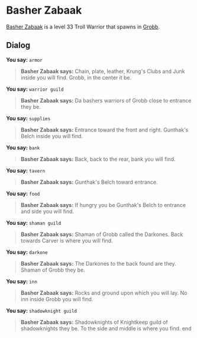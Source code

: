 # Basher Zabaak



[Basher Zabaak](/npc/52020) is a level 33 Troll Warrior that spawns in [Grobb](/zone/52).



## Dialog

**You say:** `armor`



>**Basher Zabaak says:** Chain, plate, leather, Krung's Clubs and Junk inside you will find.  Grobb, in the center it be.

**You say:** `warrior guild`



>**Basher Zabaak says:** Da bashers warriors of Grobb close to entrance they be.

**You say:** `supplies`



>**Basher Zabaak says:** Entrance toward the front and right.  Gunthak's Belch inside you will find.

**You say:** `bank`



>**Basher Zabaak says:** Back, back to the rear, bank you will find.

**You say:** `tavern`



>**Basher Zabaak says:** Gunthak's Belch toward entrance.

**You say:** `food`



>**Basher Zabaak says:** If hungry you be Gunthak's Belch to entrance and side you will find.

**You say:** `shaman guild`



>**Basher Zabaak says:** Shaman of Grobb called the Darkones.  Back towards Carver is where you will find.

**You say:** `darkone`



>**Basher Zabaak says:** The Darkones to the back found are they.  Shaman of Grobb they be.

**You say:** `inn`



>**Basher Zabaak says:** Rocks and ground upon which you will lay.  No inn inside Grobb you will find.

**You say:** `shadowknight guild`



>**Basher Zabaak says:** Shadowknights of Knightkeep guild of shadowknights they be.  To the side and middle is where you find.
end